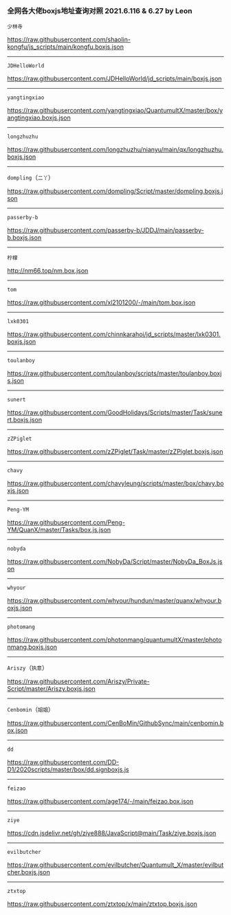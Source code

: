 ### 全网各大佬boxjs地址查询对照 2021.6.116 & 6.27 by Leon

`少林寺`

<https://raw.githubusercontent.com/shaolin-kongfu/js_scripts/main/kongfu.boxjs.json>

----------

`JDHelloWorld`

<https://raw.githubusercontent.com/JDHelloWorld/jd_scripts/main/boxjs.json>

----------

`yangtingxiao`

<https://raw.githubusercontent.com/yangtingxiao/QuantumultX/master/box/yangtingxiao.boxjs.json>

----------

`longzhuzhu`

<https://raw.githubusercontent.com/longzhuzhu/nianyu/main/qx/longzhuzhu.boxjs.json>

----------

`dompling`（`二丫`）

<https://raw.githubusercontent.com/dompling/Script/master/dompling.boxjs.json>

----------

`passerby-b`

<https://raw.githubusercontent.com/passerby-b/JDDJ/main/passerby-b.boxjs.json>

----------

`柠檬`

<http://nm66.top/nm.box.json>

----------

`tom`

<https://raw.githubusercontent.com/xl2101200/-/main/tom.box.json>

----------

`lxk0301`

<https://raw.githubusercontent.com/chinnkarahoi/jd_scripts/master/lxk0301.boxjs.json>

----------

`toulanboy`

<https://raw.githubusercontent.com/toulanboy/scripts/master/toulanboy.boxjs.json>

----------

`sunert`

<https://raw.githubusercontent.com/GoodHolidays/Scripts/master/Task/sunert.boxjs.json>

----------

`zZPiglet`

<https://raw.githubusercontent.com/zZPiglet/Task/master/zZPiglet.boxjs.json>

----------

`chavy`

<https://raw.githubusercontent.com/chavyleung/scripts/master/box/chavy.boxjs.json>

----------

`Peng-YM`

<https://raw.githubusercontent.com/Peng-YM/QuanX/master/Tasks/box.js.json>

----------

`nobyda`

<https://raw.githubusercontent.com/NobyDa/Script/master/NobyDa_BoxJs.json>

----------

`whyour`

<https://raw.githubusercontent.com/whyour/hundun/master/quanx/whyour.boxjs.json>

----------

`photomang`

<https://raw.githubusercontent.com/photonmang/quantumultX/master/photonmang.boxjs.json>

----------

`Ariszy`（`执意`）

<https://raw.githubusercontent.com/Ariszy/Private-Script/master/Ariszy.boxjs.json>

----------

`Cenbomin`（`姐姐`）

<https://raw.githubusercontent.com/CenBoMin/GithubSync/main/cenbomin.box.json>

----------

`dd`

<https://raw.githubusercontent.com/DD-D1/2020scripts/master/box/dd.signboxjs.js>

----------

`feizao`

<https://raw.githubusercontent.com/age174/-/main/feizao.box.json>

----------

`ziye`

<https://cdn.jsdelivr.net/gh/ziye888/JavaScript@main/Task/ziye.boxjs.json>

----------

`evilbutcher`

<https://raw.githubusercontent.com/evilbutcher/Quantumult_X/master/evilbutcher.boxjs.json>

----------

`ztxtop`

<https://raw.githubusercontent.com/ztxtop/x/main/ztxtop.boxjs.json>
